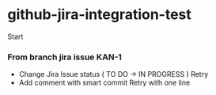 # github-jira-integration-test
Start

### From branch jira issue KAN-1
- Change Jira Issue status ( TO DO -> IN PROGRESS ) Retry
- Add comment with smart commit Retry with one line